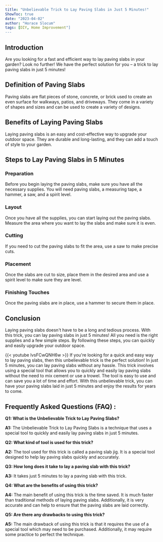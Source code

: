 ```yaml
---
title: "Unbelievable Trick to Lay Paving Slabs in Just 5 Minutes!"
ShowToc: true 
date: "2023-04-02"
author: "Horace Slocum" 
tags: [DIY, Home Improvement"]
---
```

## Introduction
Are you looking for a fast and efficient way to lay paving slabs in your garden? Look no further! We have the perfect solution for you – a trick to lay paving slabs in just 5 minutes! 

## Definition of Paving Slabs
Paving slabs are flat pieces of stone, concrete, or brick used to create an even surface for walkways, patios, and driveways. They come in a variety of shapes and sizes and can be used to create a variety of designs.

## Benefits of Laying Paving Slabs
Laying paving slabs is an easy and cost-effective way to upgrade your outdoor space. They are durable and long-lasting, and they can add a touch of style to your garden.

## Steps to Lay Paving Slabs in 5 Minutes

### Preparation
Before you begin laying the paving slabs, make sure you have all the necessary supplies. You will need paving slabs, a measuring tape, a hammer, a saw, and a spirit level.

### Layout
Once you have all the supplies, you can start laying out the paving slabs. Measure the area where you want to lay the slabs and make sure it is even.

### Cutting
If you need to cut the paving slabs to fit the area, use a saw to make precise cuts.

### Placement
Once the slabs are cut to size, place them in the desired area and use a spirit level to make sure they are level.

### Finishing Touches
Once the paving slabs are in place, use a hammer to secure them in place.

## Conclusion
Laying paving slabs doesn't have to be a long and tedious process. With this trick, you can lay paving slabs in just 5 minutes! All you need is the right supplies and a few simple steps. By following these steps, you can quickly and easily upgrade your outdoor space.

{{< youtube lvsFCwQNH6w >}} 
If you're looking for a quick and easy way to lay paving slabs, then this unbelievable trick is the perfect solution! In just 5 minutes, you can lay paving slabs without any hassle. This trick involves using a special tool that allows you to quickly and easily lay paving slabs without the need to mix cement or use a trowel. The tool is easy to use and can save you a lot of time and effort. With this unbelievable trick, you can have your paving slabs laid in just 5 minutes and enjoy the results for years to come.

## Frequently Asked Questions (FAQ) :
**Q1: What is the Unbelievable Trick to Lay Paving Slabs?**

**A1:** The Unbelievable Trick to Lay Paving Slabs is a technique that uses a special tool to quickly and easily lay paving slabs in just 5 minutes.

**Q2: What kind of tool is used for this trick?**

**A2:** The tool used for this trick is called a paving slab jig. It is a special tool designed to help lay paving slabs quickly and accurately.

**Q3: How long does it take to lay a paving slab with this trick?**

**A3:** It takes just 5 minutes to lay a paving slab with this trick.

**Q4: What are the benefits of using this trick?**

**A4:** The main benefit of using this trick is the time saved. It is much faster than traditional methods of laying paving slabs. Additionally, it is very accurate and can help to ensure that the paving slabs are laid correctly.

**Q5: Are there any drawbacks to using this trick?**

**A5:** The main drawback of using this trick is that it requires the use of a special tool which may need to be purchased. Additionally, it may require some practice to perfect the technique.





